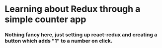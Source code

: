 # Learning about Redux through a simple counter app
### Nothing fancy here, just setting up react-redux and creating a button which adds "1" to a number on click.
